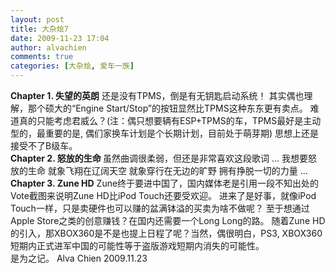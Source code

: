 ```yaml
---
layout: post
title: 大杂烩7
date: 2009-11-23 17:04
author: alvachien
comments: true
categories: [大杂烩, 爱车一族]
---
```

<div id="bp-5CD1AA99D25FD840_964-content">
<div><strong>Chapter 1. 失望的英朗</strong>
还是没有TPMS，倒是有无钥匙启动系统！
其实偶也理解，那个硕大的“Engine Start/Stop”的按钮显然比TPMS这种东东更有卖点。
难道真的只能考虑君威么？(注：偶只想要辆有ESP+TPMS的车，TPMS最好是主动型的，最重要的是, 偶们家换车计划是个长期计划，目前处于萌芽期)
思想上还是接受不了B级车。</div>
<div> </div>
<div><strong>Chapter 2. 怒放的生命
</strong>虽然曲调很柔弱，但还是非常喜欢这段歌词
...
我想要怒放的生命
就象飞翔在辽阔天空
就象穿行在无边的旷野
拥有挣脱一切的力量
...</div>
<div> </div>
<div><strong>Chapter 3. Zune HD</strong>
Zune终于要进中国了，国内媒体老是引用一段不知出处的Vote截图来说明Zune HD比iPod Touch还要受欢迎。
进来了是好事，就像iPod Touch一样，只是卖硬件也可以赚的盆满钵溢的买卖为啥不做呢？
至于想通过Apple Store之类的创意赚钱？在国内还需要一个Long Long的路。
随着Zune HD的引入，那XBOX360是不是也提上日程了呢？当然，偶很明白，PS3, XBOX360短期内正式进军中国的可能性等于盗版游戏短期内消失的可能性。</div>
<div> </div>
<div>是为之记。
Alva Chien
2009.11.23</div>
</div>
